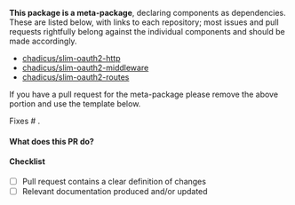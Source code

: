__This package is a meta-package__, declaring components as dependencies. These are listed below, with links
to each repository; most issues and pull requests rightfully belong against the individual components and
should be made accordingly.

* [chadicus/slim-oauth2-http](https://github.com/chadicus/slim-oauth2-http)
* [chadicus/slim-oauth2-middleware](https://github.com/chadicus/slim-oauth2-middleware)
* [chadicus/slim-oauth2-routes](https://github.com/chadicus/slim-oauth2-routes)

If you have a pull request for the meta-package please remove the above portion and use the template below.

Fixes # .

#### What does this PR do?

#### Checklist
- [ ] Pull request contains a clear definition of changes
- [ ] Relevant documentation produced and/or updated
